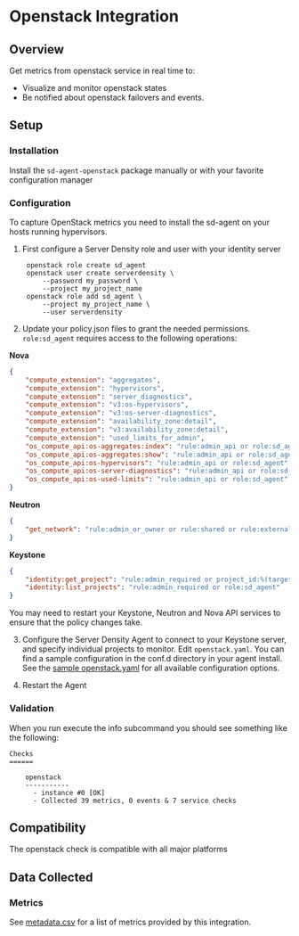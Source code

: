 # Openstack Integration
## Overview

Get metrics from openstack service in real time to:

* Visualize and monitor openstack states
* Be notified about openstack failovers and events.

## Setup
### Installation

Install the `sd-agent-openstack` package manually or with your favorite configuration manager


### Configuration

To capture OpenStack metrics you need to install the sd-agent on your hosts running hypervisors.

1. First configure a Server Density role and user with your identity server


        openstack role create sd_agent
        openstack user create serverdensity \
            --password my_password \
            --project my_project_name
        openstack role add sd_agent \
            --project my_project_name \
            --user serverdensity


2. Update your policy.json files to grant the needed permissions.
```role:sd_agent``` requires access to the following operations:

**Nova**

```json
{
    "compute_extension": "aggregates",
    "compute_extension": "hypervisors",
    "compute_extension": "server_diagnostics",
    "compute_extension": "v3:os-hypervisors",
    "compute_extension": "v3:os-server-diagnostics",
    "compute_extension": "availability_zone:detail",
    "compute_extension": "v3:availability_zone:detail",
    "compute_extension": "used_limits_for_admin",
    "os_compute_api:os-aggregates:index": "rule:admin_api or role:sd_agent",
    "os_compute_api:os-aggregates:show": "rule:admin_api or role:sd_agent",
    "os_compute_api:os-hypervisors": "rule:admin_api or role:sd_agent",
    "os_compute_api:os-server-diagnostics": "rule:admin_api or role:sd_agent",
    "os_compute_api:os-used-limits": "rule:admin_api or role:sd_agent"
}
```

**Neutron**

```json
{
    "get_network": "rule:admin_or_owner or rule:shared or rule:external or rule:context_is_advsvc or role:sd_agent"
}
```

**Keystone**

```json
{
    "identity:get_project": "rule:admin_required or project_id:%(target.project.id)s or role:sd_agent",
    "identity:list_projects": "rule:admin_required or role:sd_agent"
}
```

You may need to restart your Keystone, Neutron and Nova API services to ensure that the policy changes take.


3. Configure the Server Density Agent to connect to your Keystone server, and specify individual projects to monitor. Edit `openstack.yaml`. You can find a sample configuration in the conf.d directory in your agent install. See the [sample openstack.yaml](https://github.com/serverdensity/sd-agent-core-plugins/blob/master/openstack/conf.yaml.example) for all available configuration options.

4. Restart the Agent

### Validation

When you run execute the info subcommand you should see something like the following:

    Checks
    ======

        openstack
        -----------
          - instance #0 [OK]
          - Collected 39 metrics, 0 events & 7 service checks

## Compatibility

The openstack check is compatible with all major platforms

## Data Collected
### Metrics
See [metadata.csv](metadata.csv) for a list of metrics provided by this integration.
